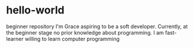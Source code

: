 # hello-world
beginner repository
I'm Grace aspiring to be a soft developer. Currently, at the beginner stage no prior knowledge about programming. I am fast-learner willing to learn computer programming
